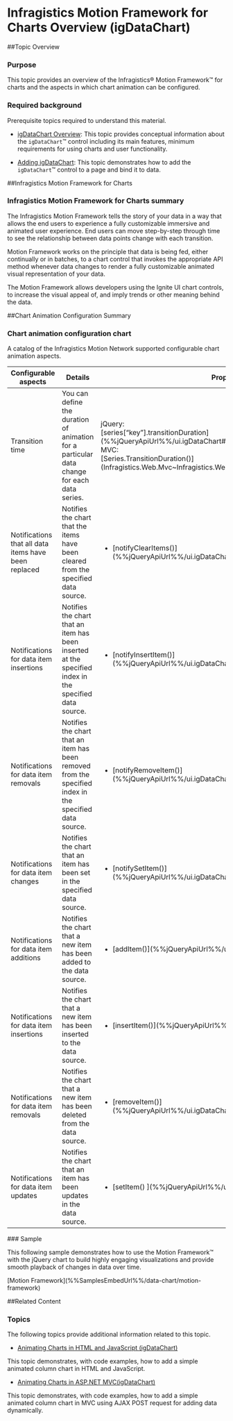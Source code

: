 ﻿<!--
|metadata|
{
    "fileName": "igdatachart-motion-framework",
    "controlName": "igDataChart",
    "tags": ["API","Charting"]
}
|metadata|
-->

# Infragistics Motion Framework for Charts Overview (igDataChart)



##Topic Overview


### Purpose

This topic provides an overview of the Infragistics® Motion Framework™ for charts and the aspects in which chart animation can be configured.

### Required background

Prerequisite topics required to understand this material.


-	[](igDataChart-Overview.html)[igDataChart Overview](igDataChart-Overview.html):  This topic provides conceptual information about the `igDataChart`™ control including its main features, minimum requirements for using charts and user functionality.

-	[](igDataChart-Adding.html)[Adding igDataChart](igDataChart-Adding.html):  This topic demonstrates how to add the `igDataChart`™ control to a page and bind it to data.





##Infragistics Motion Framework for Charts


### Infragistics Motion Framework for Charts summary

The Infragistics Motion Framework tells the story of your data in a way that allows the end users to experience a fully customizable immersive and animated user experience. End users can move step-by-step through time to see the relationship between data points change with each transition.

Motion Framework works on the principle that data is being fed, either continually or in batches, to a chart control that invokes the appropriate API method whenever data changes to render a fully customizable animated visual representation of your data.

The Motion Framework allows developers using the Ignite UI chart controls, to increase the visual appeal of, and imply trends or other meaning behind the data.



##Chart Animation Configuration Summary


### Chart animation configuration chart

A catalog of the Infragistics Motion Network supported configurable chart animation aspects.

<table class="table">
	<thead>
		<tr>
			<th>Configurable aspects</th>
			<th>Details</th>
			<th>Properties</th>
		</tr>
	</thead>
	<tbody>
		<tr>
			<td>Transition time</td>
			<td>You can define the duration of animation for a particular data change for each data series.</td>
			<td>jQuery:<br>[series[“key”].transitionDuration](%%jQueryApiUrl%%/ui.igDataChart#options:series[“key”].transitionDuration)<br>MVC:<br>[Series.TransitionDuration()](Infragistics.Web.Mvc~Infragistics.Web.Mvc.Series`3~TransitionDuration.html)</td>
		</tr>
		<tr>
			<td>Notifications that all data items have been replaced</td>
			<td>Notifies the chart that the items have been cleared from the specified data source.</td>
			<td><ul><li>[notifyClearItems()](%%jQueryApiUrl%%/ui.igDataChart#methods:notifyClearItems)</li></ul></td>
		</tr>
		<tr>
			<td>Notifications for data item insertions</td>
			<td>Notifies the chart that an item has been inserted at the specified index in the specified data source.</td>
			<td><ul><li>[notifyInsertItem()](%%jQueryApiUrl%%/ui.igDataChart#methods:notifyInsertItem)</li></ul></td>
		</tr>
		<tr>
			<td>Notifications for data item removals</td>
			<td>Notifies the chart that an item has been removed from the specified index in the specified data source.</td>
			<td><ul><li>[notifyRemoveItem()](%%jQueryApiUrl%%/ui.igDataChart#methods:notifyRemoveItem)</li></ul></td>
		</tr>
		<tr>
			<td>Notifications for data item changes</td>
			<td>Notifies the chart that an item has been set in the specified data source.</td>
			<td><ul><li> [notifySetItem()](%%jQueryApiUrl%%/ui.igDataChart#methods:notifySetItem)</li></ul></td>
		</tr>
		<tr>
			<td>Notifications for data item additions</td>
			<td>Notifies the chart that a new item has been added to the data source.</td>
			<td><ul><li>[addItem()](%%jQueryApiUrl%%/ui.igDataChart#methods:addItem)</li></ul></td>
		</tr>
		<tr>
			<td>Notifications for data item insertions</td>
			<td>Notifies the chart that a new item has been inserted to the data source.</td>
			<td><ul><li>[insertItem()](%%jQueryApiUrl%%/ui.igDataChart#methods:insertItem)</li></ul></td>
		</tr>
		<tr>
			<td>Notifications for data item removals</td>
			<td>Notifies the chart that a new item has been deleted from the data source.</td>
			<td><ul><li>[removeItem()](%%jQueryApiUrl%%/ui.igDataChart#methods:removeItem)</li></ul></td>
		</tr>
		<tr>
			<td>Notifications for data item updates</td>
			<td>Notifies the chart that an item has been updates in the data source.</td>
			<td><ul><li>[setItem() ](%%jQueryApiUrl%%/ui.igDataChart#methods:setItem)</li></ul></td>
		</tr>
	</tbody>
</table>

###<a id="motion-framework-sample"></a> Sample

This following sample demonstrates how to use the Motion Framework™ with the jQuery chart to build highly engaging visualizations and provide smooth playback of changes in data over time.

<div class="embed-sample">
   [Motion Framework](%%SamplesEmbedUrl%%/data-chart/motion-framework)
</div>


##Related Content


### Topics

The following topics provide additional information related to this topic.

-	[Animating Charts in HTML and JavaScript (igDataChart)](igDataChart-Animating-HTML.html)

This topic demonstrates, with code examples, how to add a simple animated column chart in HTML and JavaScript.

-	[Animating Charts in ASP.NET MVC(igDataChart)](Animating-Charts-in-ASP.NET-MVC.html)

This topic demonstrates, with code examples, how to add a simple animated column chart in MVC using AJAX POST request for adding data dynamically.






 

 


